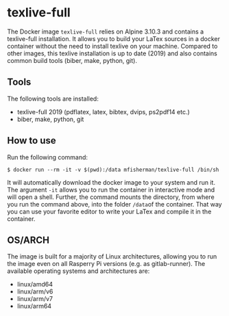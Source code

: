 # texlive-full
The Docker image `texlive-full` relies on Alpine 3.10.3 and contains a texlive-full installation.
It allows you to build your LaTex sources in a docker container without the need to install texlive on your machine.
Compared to other images, this texlive installation is up to date (2019) and also contains common build tools (biber, make, python, git).


## Tools
The following tools are installed:
- texlive-full 2019 (pdflatex, latex, bibtex, dvips, ps2pdf14 etc.)
- biber, make, python, git

## How to use
Run the following command:
```
$ docker run --rm -it -v $(pwd):/data mfisherman/texlive-full /bin/sh
```
It will automatically download the docker image to your system and run it.
The argument `-it` allows you to run the container in interactive mode and will open a shell.
Further, the command mounts the directory, from where you run the command above, into the folder `/data`of the container.
That way you can use your favorite editor to write your LaTex and compile it in the container.

## OS/ARCH
The image is built for a majority of Linux architectures, allowing you to run the image even on all Rasperry Pi versions (e.g. as gitlab-runner).
The available operating systems and architectures are:

 - linux/amd64
 - linux/arm/v6
 - linux/arm/v7
 - linux/arm64

